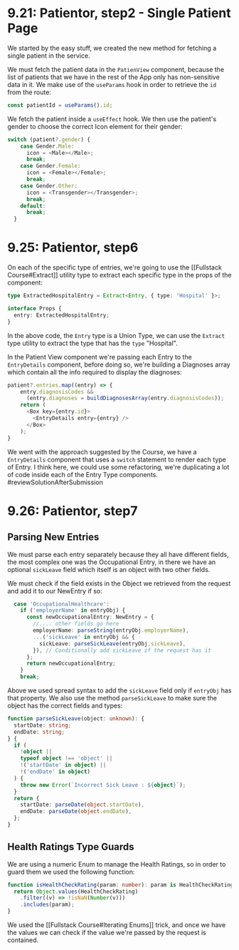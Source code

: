 
# 9.21: Patientor, step2 - Single Patient Page

We started by the easy stuff, we created the new method for fetching a single patient in the service.

We must fetch the patient data in the `PatienView` component, because the list of patients that we have in the rest of the App only has non-sensitive data in it. We make use of the `useParams` hook in order to retrieve the `id` from the route:

```ts
const patientId = useParams().id;
```

We fetch the patient inside a `useEffect` hook. We then use the patient's gender to choose the correct Icon element for their gender:

```ts
switch (patient?.gender) {
    case Gender.Male:
      icon = <Male></Male>;
      break;
    case Gender.Female:
      icon = <Female></Female>;
      break;
    case Gender.Other:
      icon = <Transgender></Transgender>;
      break;
    default:
      break;
  }
```

# 9.25: Patientor, step6

On each of the specific type of entries, we're going to use the [[Fullstack Course#Extract]] utility type to extract each specific type in the props of the component:

```ts
type ExtractedHospitalEntry = Extract<Entry, { type: 'Hospital' }>;

interface Props {
  entry: ExtractedHospitalEntry;
}
```

In the above code, the `Entry` type is a Union Type, we can use the `Extract` type utility to extract the type that has the `type` "Hospital".

In the Patient View component we're passing each Entry to the `EntryDetails` component, before doing so, we're building a Diagnoses array which contain all the info required to display the diagnoses:

```ts
patient?.entries.map((entry) => {
	entry.diagnosisCodes &&
	  (entry.diagnoses = buildDiagnosesArray(entry.diagnosisCodes));
	return (
	  <Box key={entry.id}>
		<EntryDetails entry={entry} />
	  </Box>
	);
}
```

We went with the approach suggested by the Course, we have a `EntryDetails` component that uses a `switch` statement to render each type of Entry. I think here, we could use some refactoring, we're duplicating a lot of code inside each of the Entry Type components. #reviewSolutionAfterSubmission 

# 9.26: Patientor, step7

## Parsing New Entries

We must parse each entry separately because they all have different fields, the most complex one was the Occupational Entry, in there we have an optional `sickLeave` field which itself is an object with two other fields. 

We must check if the field exists in the Object we retrieved from the request and add it to our NewEntry if so:

``` ts
  case 'OccupationalHealthcare':
	if ('employerName' in entryObj) {
	  const newOccupationalEntry: NewEntry = {
		//.... other fields go here
		employerName: parseString(entryObj.employerName),
		...('sickLeave' in entryObj && {
		  sickLeave: parseSickLeave(entryObj.sickLeave),
		}), // Conditionally add sickLeave if the request has it
	  };
	  return newOccupationalEntry;
	}
	break;

```

Above we used spread syntax to add the `sickLeave` field only if `entryObj` has that property. We also use the method `parseSickLeave` to make sure the object has the correct fields and types:

```ts
function parseSickLeave(object: unknown): {
  startDate: string;
  endDate: string;
} {
  if (
    !object ||
    typeof object !== 'object' ||
    !('startDate' in object) ||
    !('endDate' in object)
  ) {
    throw new Error(`Incorrect Sick Leave : ${object}`);
  }
  return {
    startDate: parseDate(object.startDate),
    endDate: parseDate(object.endDate),
  };
}

```

## Health Ratings Type Guards

We are using a numeric Enum to manage the Health Ratings, so in order to guard them we used the following function:

```ts
function isHealthCheckRating(param: number): param is HealthCheckRating {
  return Object.values(HealthCheckRating)
    .filter((v) => !isNaN(Number(v)))
    .includes(param);
}
```

We used the [[Fullstack Course#Iterating Enums]] trick, and once we have the values we can check if the value we're passed by the request is contained.